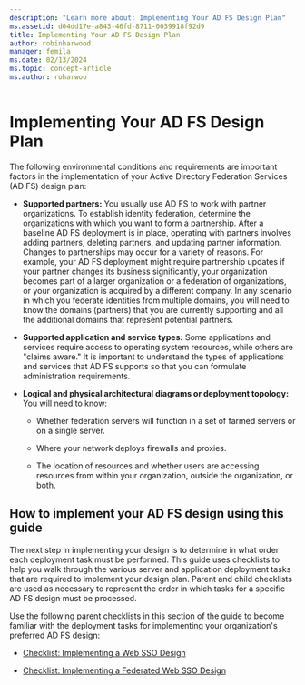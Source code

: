 ```yaml
---
description: "Learn more about: Implementing Your AD FS Design Plan"
ms.assetid: d04dd17e-a843-46fd-8711-0039918f92d9
title: Implementing Your AD FS Design Plan
author: robinharwood
manager: femila
ms.date: 02/13/2024
ms.topic: concept-article
ms.author: roharwoo
---
```


# Implementing Your AD FS Design Plan

The following environmental conditions and requirements are important factors in the implementation of your Active Directory Federation Services \(AD FS\) design plan:

-   **Supported partners:** You usually use AD FS to work with partner organizations. To establish identity federation, determine the organizations with which you want to form a partnership. After a baseline AD FS deployment is in place, operating with partners involves adding partners, deleting partners, and updating partner information. Changes to partnerships may occur for a variety of reasons. For example, your AD FS deployment might require partnership updates if your partner changes its business significantly, your organization becomes part of a larger organization or a federation of organizations, or your organization is acquired by a different company. In any scenario in which you federate identities from multiple domains, you will need to know the domains \(partners\) that you are currently supporting and all the additional domains that represent potential partners.

-   **Supported application and service types:** Some applications and services require access to operating system resources, while others are "claims aware." It is important to understand the types of applications and services that AD FS supports so that you can formulate administration requirements.

-   **Logical and physical architectural diagrams or deployment topology:** You will need to know:

    -   Whether federation servers will function in a set of farmed servers or on a single server.

    -   Where your network deploys firewalls and proxies.

    -   The location of resources and whether users are accessing resources from within your organization, outside the organization, or both.

## How to implement your AD FS design using this guide
The next step in implementing your design is to determine in what order each deployment task must be performed. This guide uses checklists to help you walk through the various server and application deployment tasks that are required to implement your design plan. Parent and child checklists are used as necessary to represent the order in which tasks for a specific AD FS design must be processed.

Use the following parent checklists in this section of the guide to become familiar with the deployment tasks for implementing your organization's preferred AD FS design:

-   [Checklist: Implementing a Web SSO Design](Checklist--Implementing-a-Web-SSO-Design.md)

-   [Checklist: Implementing a Federated Web SSO Design](Checklist--Implementing-a-Federated-Web-SSO-Design.md)
